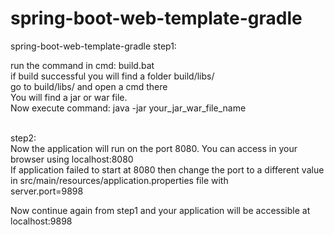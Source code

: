 # spring-boot-web-template-gradle
spring-boot-web-template-gradle
step1:<br/>

run the command in cmd:  build.bat <br/>
if build successful you will find a folder build/libs/ <br/>
go to build/libs/ and open a cmd there<br/>
You will find a jar or war file.<br/>
Now execute command: java -jar your_jar_war_file_name<br/>

<br/>
step2:
<br/>
Now the application will run on the port 8080. You can access in your browser using localhost:8080<br/>
If application failed to start at 8080 then change the port to a different value in src/main/resources/application.properties file with<br/>
server.port=9898<br/>

Now continue again from step1 and your application will be accessible at localhost:9898

